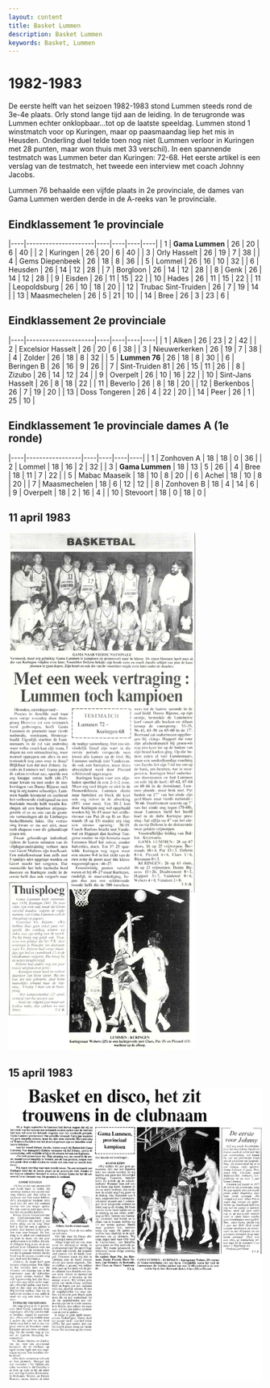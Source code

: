 ```yaml
---
layout: content
title: Basket Lummen
description: Basket Lummen
keywords: Basket, Lummen
---
```


# 1982-1983

De eerste helft van het seizoen 1982-1983 stond Lummen steeds rond de 3e-4e plaats. Orly stond lange tijd aan de leiding. In de terugronde was Lummen echter onklopbaar...tot op de laatste speeldag. Lummen stond 1 winstmatch voor op Kuringen, maar op paasmaandag liep het mis in Heusden. Onderling duel telde toen nog niet (Lummen verloor in Kuringen met 28 punten, maar won thuis met 33 verschil). In een spannende testmatch was Lummen beter dan Kuringen: 72-68.
Het eerste artikel is een verslag van de testmatch, het tweede een interview met coach Johnny Jacobs.

Lummen 76 behaalde een vijfde plaats in 2e provinciale, de dames van Gama Lummen werden derde in de A-reeks van 1e provinciale.

## Eindklassement 1e provinciale

|----|---------------------|----|----|----|----|
| 1  | **Gama Lummen**     | 26 | 20 | 6  | 40 |
| 2  | Kuringen            | 26 | 20 | 6  | 40 |
| 3  | Orly Hasselt        | 26 | 19 | 7  | 38 |
| 4  | Gems Diepenbeek     | 26 | 18 | 8  | 36 |
| 5  | Lommel              | 26 | 16 | 10 | 32 |
| 6  | Heusden             | 26 | 14 | 12 | 28 |
| 7  | Borgloon            | 26 | 14 | 12 | 28 |
| 8  | Genk                | 26 | 14 | 12 | 28 |
| 9  | Eisden              | 26 | 11 | 15 | 22 |
| 10 | Hades               | 26 | 11 | 15 | 22 |
| 11 | Leopoldsburg        | 26 | 10 | 18 | 20 |
| 12 | Trubac Sint-Truiden | 26 | 7  | 19 | 14 |
| 13 | Maasmechelen        | 26 | 5  | 21 | 10 |
| 14 | Bree                | 26 | 3  | 23 | 6  |

## Eindklassement 2e provinciale

|----|---------------------|----|----|----|----|
| 1  | Alken               | 26 | 23 | 2  | 42 |
| 2  | Excelsior Hasselt   | 26 | 20 | 6  | 38 |
| 3  | Nieuwerkerken       | 26 | 19 | 7  | 38 |
| 4  | Zolder              | 26 | 18 | 8  | 32 |
| 5  | **Lummen 76**       | 26 | 18 | 8  | 30 |
| 6  | Beringen B          | 26 | 16 | 9  | 26 |
| 7  | Sint-Truiden 81     | 26 | 15 | 11 | 26 |
| 8  | Zizubo              | 26 | 14 | 12 | 24 |
| 9  | Overpelt            | 26 | 10 | 16 | 22 |
| 10 | Sint-Jans Hasselt   | 26 | 8  | 18 | 22 |
| 11 | Beverlo             | 26 | 8  | 18 | 20 |
| 12 | Berkenbos           | 26 | 7  | 19 | 20 |
| 13 | Doss Tongeren       | 26 | 4  | 22 | 20 |
| 14 | Peer                | 26 | 1  | 25 | 10 |

## Eindklassement 1e provinciale dames A (1e ronde)

|----|-----------------|----|----|----|----|
| 1  | Zonhoven A      | 18 | 18 | 0  | 36 |
| 2  | Lommel          | 18 | 16 | 2  | 32 |
| 3  | **Gama Lummen** | 18 | 13 | 5  | 26 |
| 4  | Bree            | 18 | 11 | 7  | 22 |
| 5  | Mabac Maaseik   | 18 | 10 | 8  | 20 |
| 6  | Achel           | 18 | 10 | 8  | 20 |
| 7  | Maasmechelen    | 18 | 6  | 12 | 12 |
| 8  | Zonhoven B      | 18 | 4  | 14 | 6  |
| 9  | Overpelt        | 18 | 2  | 16 | 4  |
| 10 | Stevoort        | 18 | 0  | 18 | 0  |

## 11 april 1983

![19830411](/club/geschiedenis/1982-1983/19830411.gif)

## 15 april 1983

![19830415](/club/geschiedenis/1982-1983/19830415.gif)
